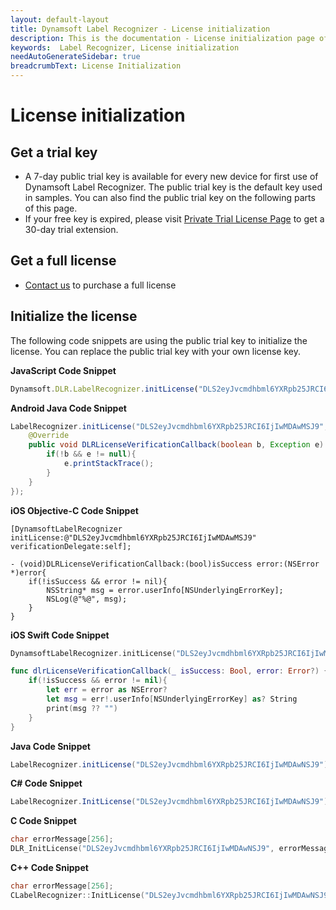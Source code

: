 ```yaml
---
layout: default-layout
title: Dynamsoft Label Recognizer - License initialization
description: This is the documentation - License initialization page of Dynamsoft Label Recognizer.
keywords:  Label Recognizer, License initialization
needAutoGenerateSidebar: true
breadcrumbText: License Initialization
---
```


# License initialization

## Get a trial key

- A 7-day public trial key is available for every new device for first use of Dynamsoft Label Recognizer. The public trial key is the default key used in samples. You can also find the public trial key on the following parts of this page.
- If your free key is expired, please visit <a href="https://www.dynamsoft.com/customer/license/trialLicense?product=dlr&utm_source=docs" target="_blank">Private Trial License Page</a> to get a 30-day trial extension.

## Get a full license

- [Contact us](https://www.dynamsoft.com/company/contact/)  to purchase a full license

## Initialize the license

The following code snippets are using the public trial key to initialize the license. You can replace the public trial key with your own license key.

**JavaScript Code Snippet**

```javascript
Dynamsoft.DLR.LabelRecognizer.initLicense("DLS2eyJvcmdhbml6YXRpb25JRCI6IjIwMDAwNSJ9");
```
      
**Android Java Code Snippet**

```java
LabelRecognizer.initLicense("DLS2eyJvcmdhbml6YXRpb25JRCI6IjIwMDAwMSJ9", new DLRLicenseVerificationListener() {
    @Override
    public void DLRLicenseVerificationCallback(boolean b, Exception e) {
        if(!b && e != null){
            e.printStackTrace();
        }
    }
});
```

**iOS Objective-C Code Snippet**

```objc
[DynamsoftLabelRecognizer initLicense:@"DLS2eyJvcmdhbml6YXRpb25JRCI6IjIwMDAwMSJ9" verificationDelegate:self];

- (void)DLRLicenseVerificationCallback:(bool)isSuccess error:(NSError *)error{
    if(!isSuccess && error != nil){
        NSString* msg = error.userInfo[NSUnderlyingErrorKey];
        NSLog(@"%@", msg);
    }
}
```

**iOS Swift Code Snippet**

```swift
DynamsoftLabelRecognizer.initLicense("DLS2eyJvcmdhbml6YXRpb25JRCI6IjIwMDAwMSJ9",verificationDelegate:self)

func dlrLicenseVerificationCallback(_ isSuccess: Bool, error: Error?) {
    if(!isSuccess && error != nil){
        let err = error as NSError?
        let msg = err!.userInfo[NSUnderlyingErrorKey] as? String
        print(msg ?? "")
    }
}
```

**Java Code Snippet**

```java
LabelRecognizer.initLicense("DLS2eyJvcmdhbml6YXRpb25JRCI6IjIwMDAwNSJ9");
```
    
**C# Code Snippet**

```csharp
LabelRecognizer.InitLicense("DLS2eyJvcmdhbml6YXRpb25JRCI6IjIwMDAwNSJ9");
```
    
**C Code Snippet**

```c
char errorMessage[256];
DLR_InitLicense("DLS2eyJvcmdhbml6YXRpb25JRCI6IjIwMDAwNSJ9", errorMessage, 256);
```

**C++ Code Snippet**

```cpp
char errorMessage[256];
CLabelRecognizer::InitLicense("DLS2eyJvcmdhbml6YXRpb25JRCI6IjIwMDAwNSJ9", errorMessage, 256);
```


